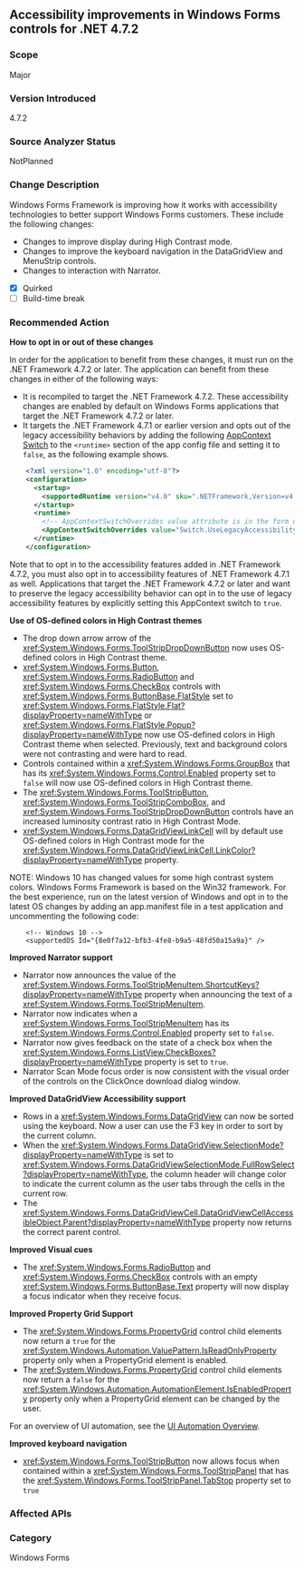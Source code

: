 ## Accessibility improvements in Windows Forms controls for .NET 4.7.2

### Scope
Major

### Version Introduced
4.7.2

### Source Analyzer Status
NotPlanned

### Change Description
Windows Forms Framework is improving how it works with accessibility technologies to better support Windows Forms customers. These include the following changes:
- Changes to improve display during High Contrast mode.
- Changes to improve the keyboard navigation in the DataGridView and MenuStrip controls. 
- Changes to interaction with Narrator.

- [x] Quirked
- [ ] Build-time break

### Recommended Action
__How to opt in or out of these changes__
  
In order for the application to benefit from these changes, it must run on the .NET Framework 4.7.2 or later. The application can benefit from these changes in either of the following ways:
- It is recompiled to target the .NET Framework 4.7.2. These accessibility changes are enabled by default on Windows Forms applications that target the .NET Framework 4.7.2 or later.
- It targets the .NET Framework 4.7.1 or earlier version and opts out of the legacy accessibility behaviors by adding the following [AppContext Switch](https://docs.microsoft.com/dotnet/framework/configure-apps/file-schema/runtime/appcontextswitchoverrides-element) to the `<runtime>` section of the app config file and setting it to `false`, as the following example shows.

```xml
    <?xml version="1.0" encoding="utf-8"?>
    <configuration>
      <startup>
        <supportedRuntime version="v4.0" sku=".NETFramework,Version=v4.7"/>
      </startup>
      <runtime>
        <!-- AppContextSwitchOverrides value attribute is in the form of 'key1=true|false;key2=true|false  -->
        <AppContextSwitchOverrides value="Switch.UseLegacyAccessibilityFeatures=false;Switch.UseLegacyAccessibilityFeatures.2=false" />
      </runtime>
    </configuration>
```    
Note that to opt in to the accessibility features added in .NET Framework 4.7.2, you must also opt in to accessibility features of .NET Framework 4.7.1 as well.
Applications that target the .NET Framework 4.7.2 or later and want to preserve the legacy accessibility behavior can opt in to the use of legacy accessibility features by explicitly setting this AppContext switch to `true`.

__Use of OS-defined colors in High Contrast themes__
- The drop down arrow arrow of the <xref:System.Windows.Forms.ToolStripDropDownButton> now uses OS-defined colors in High Contrast theme.
- <xref:System.Windows.Forms.Button>, <xref:System.Windows.Forms.RadioButton> and <xref:System.Windows.Forms.CheckBox> controls with <xref:System.Windows.Forms.ButtonBase.FlatStyle> set to <xref:System.Windows.Forms.FlatStyle.Flat?displayProperty=nameWithType> or <xref:System.Windows.Forms.FlatStyle.Popup?displayProperty=nameWithType> now use OS-defined colors in High Contrast theme when selected. Previously, text and background colors were not contrasting and were hard to read.
- Controls contained within a <xref:System.Windows.Forms.GroupBox> that has its <xref:System.Windows.Forms.Control.Enabled> property set to `false` will now use OS-defined colors in High Contrast theme.
- The <xref:System.Windows.Forms.ToolStripButton>, <xref:System.Windows.Forms.ToolStripComboBox>, and <xref:System.Windows.Forms.ToolStripDropDownButton> controls have an increased luminosity contrast ratio in High Contrast Mode. 
- <xref:System.Windows.Forms.DataGridViewLinkCell> will by default use OS-defined colors in High Contrast mode for the <xref:System.Windows.Forms.DataGridViewLinkCell.LinkColor?displayProperty=nameWithType> property.

NOTE: Windows 10 has changed values for some high contrast system colors. Windows Forms Framework is based on the Win32 framework. For the best experience, run on the latest version of Windows and opt in to the latest OS changes by adding an app.manifest file in a test application and uncommenting the following code:
```
    <!-- Windows 10 -->
    <supportedOS Id="{8e0f7a12-bfb3-4fe8-b9a5-48fd50a15a9a}" />
```

__Improved Narrator support__
- Narrator now announces the value of the <xref:System.Windows.Forms.ToolStripMenuItem.ShortcutKeys?displayProperty=nameWithType> property when announcing the text of a <xref:System.Windows.Forms.ToolStripMenuItem>. 
- Narrator now indicates when a <xref:System.Windows.Forms.ToolStripMenuItem> has its <xref:System.Windows.Forms.Control.Enabled> property set to `false`.
- Narrator now gives feedback on the state of a check box when the <xref:System.Windows.Forms.ListView.CheckBoxes?displayProperty=nameWithType> property is set to `true`.
- Narrator Scan Mode focus order is now consistent with the visual order of the controls on the ClickOnce download dialog window.

__Improved DataGridView Accessibility support__
- Rows in a <xref:System.Windows.Forms.DataGridView> can now be sorted using the keyboard. Now a user can use the F3 key in order to sort by the current column.
- When the <xref:System.Windows.Forms.DataGridView.SelectionMode?displayProperty=nameWithType> is set to <xref:System.Windows.Forms.DataGridViewSelectionMode.FullRowSelect?displayProperty=nameWithType>, the column header will change color to indicate the current column as the user tabs through the cells in the current row.
- The <xref:System.Windows.Forms.DataGridViewCell.DataGridViewCellAccessibleObject.Parent?displayProperty=nameWithType> property now returns the correct parent control.

__Improved Visual cues__
- The <xref:System.Windows.Forms.RadioButton> and <xref:System.Windows.Forms.CheckBox> controls with an empty <xref:System.Windows.Forms.ButtonBase.Text> property will now display a focus indicator when they receive focus.

__Improved Property Grid Support__
- The <xref:System.Windows.Forms.PropertyGrid> control child elements now return a `true` for the  <xref:System.Windows.Automation.ValuePattern.IsReadOnlyProperty> property only when a PropertyGrid element is enabled.
- The <xref:System.Windows.Forms.PropertyGrid> control child elements now return a `false` for the <xref:System.Windows.Automation.AutomationElement.IsEnabledProperty> property only when a PropertyGrid element can be changed by the user.

For an overview of UI automation, see the [UI Automation Overview](https://docs.microsoft.com/dotnet/framework/ui-automation/ui-automation-overview).


__Improved keyboard navigation__
- <xref:System.Windows.Forms.ToolStripButton> now allows focus when contained within a <xref:System.Windows.Forms.ToolStripPanel> that has the <xref:System.Windows.Forms.ToolStripPanel.TabStop> property set to `true`



### Affected APIs 



### Category
Windows Forms

<!--
    ### Original Bug
386393
426772
455890 
473866
475501
435621 
441148 
500509
504763
497774
404279
483700
484522
513314
508364
-->

<!-- breaking change id:  -->

